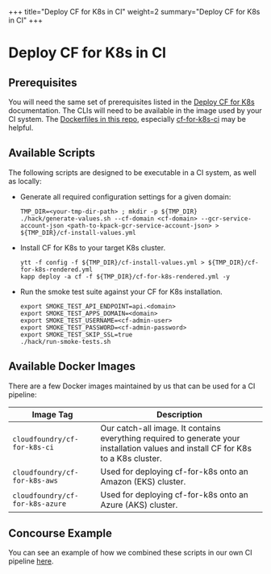 +++
title="Deploy CF for K8s in CI"
weight=2
summary="Deploy CF for K8s in CI"
+++

# Deploy CF for K8s in CI

## Prerequisites

You will need the same set of prerequisites listed in the [Deploy CF for K8s](/docs/deploying#prerequisites) documentation. The CLIs will need to be available in the image used by your CI system. The [Dockerfiles in this repo](https://github.com/cloudfoundry/cf-for-k8s/tree/main/ci/dockerfiles), especially [cf-for-k8s-ci](https://github.com/cloudfoundry/cf-for-k8s/blob/main/ci/dockerfiles/cf-for-k8s-ci/Dockerfile) may be helpful.

## Available Scripts

The following scripts are designed to be executable in a CI system, as well as locally:

- Generate all required configuration settings for a given domain:

  ```console
  TMP_DIR=<your-tmp-dir-path> ; mkdir -p ${TMP_DIR}
  ./hack/generate-values.sh --cf-domain <cf-domain> --gcr-service-account-json <path-to-kpack-gcr-service-account-json> > ${TMP_DIR}/cf-install-values.yml
  ```

- Install CF for K8s to your target K8s cluster.

  ```console
  ytt -f config -f ${TMP_DIR}/cf-install-values.yml > ${TMP_DIR}/cf-for-k8s-rendered.yml
  kapp deploy -a cf -f ${TMP_DIR}/cf-for-k8s-rendered.yml -y
  ```

- Run the smoke test suite against your CF for K8s installation.

   ```console
   export SMOKE_TEST_API_ENDPOINT=api.<domain>
   export SMOKE_TEST_APPS_DOMAIN=<domain>
   export SMOKE_TEST_USERNAME=<cf-admin-user>
   export SMOKE_TEST_PASSWORD=<cf-admin-password>
   export SMOKE_TEST_SKIP_SSL=true
   ./hack/run-smoke-tests.sh
   ```

## Available Docker Images

There are a few Docker images maintained by us that can be used for a CI pipeline:

| Image Tag | Description |
|---|----|
| `cloudfoundry/cf-for-k8s-ci` | Our catch-all image. It contains everything required to generate your installation values and install CF for K8s to a K8s cluster. |
| `cloudfoundry/cf-for-k8s-aws` | Used for deploying cf-for-k8s onto an Amazon (EKS) cluster. |
| `cloudfoundry/cf-for-k8s-azure` | Used for deploying cf-for-k8s onto an Azure (AKS) cluster. |

## Concourse Example

You can see an example of how we combined these scripts in our own CI pipeline [here](https://github.com/cloudfoundry/cf-for-k8s/blob/main/ci/pipelines/cf-for-k8s.yml).
